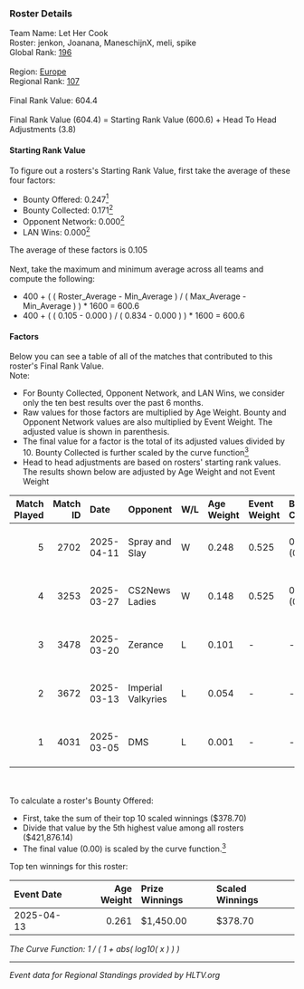 ### Roster Details<br />
Team Name: Let Her Cook<br />
Roster: jenkon, Joanana, ManeschijnX, meli, spike<br />
Global Rank: [196](../../standings_global_2025_09_01.md)<br />
<br />
Region: [Europe]( ../../standings_europe_2025_09_01.md)<br />
Regional Rank: [107]( ../../standings_europe_2025_09_01.md)<br />
<br />
Final Rank Value:  604.4<br />
<br />
Final Rank Value (604.4) = Starting Rank Value (600.6) + Head To Head Adjustments (3.8)<br />

#### Starting Rank Value<br />
To figure out a rosters's Starting Rank Value, first take the average of these four factors:<br />
- Bounty Offered: 0.247[<sup>1</sup>](#table2)
- Bounty Collected: 0.171[<sup>2</sup>](#table1)
- Opponent Network: 0.000[<sup>2</sup>](#table1)
- LAN Wins: 0.000[<sup>2</sup>](#table1)

The average of these factors is 0.105<br />
<br />
Next, take the maximum and minimum average across all teams and compute the following:<br />
- 400 + ( ( Roster_Average - Min_Average ) / ( Max_Average - Min_Average ) ) * 1600 = 600.6
- 400 + ( ( 0.105 - 0.000 ) / ( 0.834 - 0.000 ) ) * 1600 = 600.6


#### Factors<br />
Below you can see a table of all of the matches that contributed to this roster's Final Rank Value.<br />
Note:<br />

- For Bounty Collected, Opponent Network, and LAN Wins, we consider only the ten best results over the past 6 months.
- Raw values for those factors are multiplied by Age Weight. Bounty and Opponent Network values are also multiplied by Event Weight. The adjusted value is shown in parenthesis.
- The final value for a factor is the total of its adjusted values divided by 10. Bounty Collected is further scaled by the curve function[<sup>3</sup>](#curveFunction)
- Head to head adjustments are based on rosters' starting rank values. The results shown below are adjusted by Age Weight and not Event Weight
<span id="table1"></span><br />


| Match Played | Match ID | Date       | Opponent           | W/L | Age Weight | Event Weight | Bounty Collected | Opponent Network | LAN Wins  | H2H Adj. | Roster                                    |
| -: | -: | :- | :- | :- | :- | :- | :- | :- | :- | -: | :- |
|            5 |     2702 | 2025-04-11 | Spray and Slay     | W   | 0.248      | 0.525        | 0.001 (0.000)    | 0.000 (0.000)    | 0 (0.000) |     2.95 | jenkon, Joanana, ManeschijnX, meli, spike |
|            4 |     3253 | 2025-03-27 | CS2News Ladies     | W   | 0.148      | 0.525        | 0.001 (0.000)    | 0.005 (0.000)    | 0 (0.000) |     2.38 | jenkon, Joanana, ManeschijnX, meli, spike |
|            3 |     3478 | 2025-03-20 | Zerance            | L   | 0.101      | -            | -                | -                | -         |    -1.07 | jenkon, Joanana, ManeschijnX, meli, spike |
|            2 |     3672 | 2025-03-13 | Imperial Valkyries | L   | 0.054      | -            | -                | -                | -         |    -0.44 | jenkon, Joanana, ManeschijnX, meli, spike |
|            1 |     4031 | 2025-03-05 | DMS                | L   | 0.001      | -            | -                | -                | -         |    -0.01 | jenkon, Joanana, ManeschijnX, meli, spike |

<br />
<span id="table2"></span><br />
To calculate a roster's Bounty Offered:<br />

- First, take the sum of their top 10 scaled winnings ($378.70)
- Divide that value by the 5th highest value among all rosters ($421,876.14)
- The final value (0.00) is scaled by the curve function.[<sup>3</sup>](#curveFunction)

Top ten winnings for this roster:<br />

| Event Date | Age Weight | Prize Winnings | Scaled Winnings |
| :- | -: | :- | :- |
| 2025-04-13 |      0.261 | $1,450.00      | $378.70         |


<span id="curveFunction"></span>_The Curve Function: 1 / ( 1 + abs( log10( x ) ) )_<br />

---
_Event data for Regional Standings provided by HLTV.org_<br />

